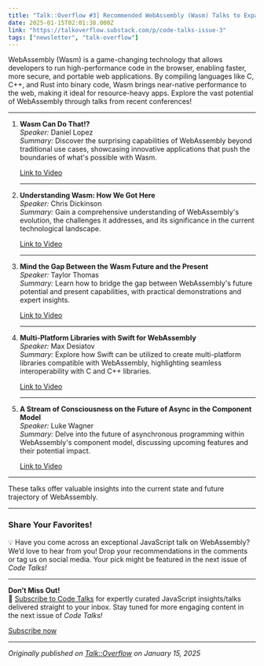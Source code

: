 ```yaml
---
title: "Talk::Overflow #3] Recommended WebAssembly (Wasm) Talks to Expand Your Knowledge"
date: 2025-01-15T02:01:38.000Z
link: "https://talkoverflow.substack.com/p/code-talks-issue-3"
tags: ["newsletter", "talk-overflow"]
---
```


<p>WebAssembly (Wasm) is a game-changing technology that allows developers to run high-performance code in the browser, enabling faster, more secure, and portable web applications. By compiling languages like C, C++, and Rust into binary code, Wasm brings near-native performance to the web, making it ideal for resource-heavy apps. Explore the vast potential of WebAssembly through talks from recent conferences!</p><div><hr></div><ol><li><p><strong>Wasm Can Do That!?</strong><br><em>Speaker:</em> Daniel Lopez<br><em>Summary:</em> Discover the surprising capabilities of WebAssembly beyond traditional use cases, showcasing innovative applications that push the boundaries of what's possible with Wasm.</p><p><a href="https://www.youtube.com/watch?v=zksRiqXRWtQ">Link to Video</a></p><div><hr></div></li><li><p><strong>Understanding Wasm: How We Got Here</strong><br><em>Speaker:</em> Chris Dickinson<br><em>Summary:</em> Gain a comprehensive understanding of WebAssembly's evolution, the challenges it addresses, and its significance in the current technological landscape.<br></p><p><a href="https://www.youtube.com/watch?v=M2SozFIL4o0">Link to Video</a></p><div><hr></div></li><li><p><strong>Mind the Gap Between the Wasm Future and the Present</strong><br><em>Speaker:</em> Taylor Thomas<br><em>Summary:</em> Learn how to bridge the gap between WebAssembly's future potential and present capabilities, with practical demonstrations and expert insights.<br></p><p><a href="https://www.youtube.com/watch?v=92TQQRrjEzg">Link to Video</a></p><div><hr></div></li><li><p><strong>Multi-Platform Libraries with Swift for WebAssembly</strong><br><em>Speaker:</em> Max Desiatov<br><em>Summary:</em> Explore how Swift can be utilized to create multi-platform libraries compatible with WebAssembly, highlighting seamless interoperability with C and C++ libraries.<br></p><p><a href="https://www.youtube.com/watch?v=6yxPavqB144">Link to Video</a></p><div><hr></div></li><li><p><strong>A Stream of Consciousness on the Future of Async in the Component Model</strong><br><em>Speaker:</em> Luke Wagner<br><em>Summary:</em> Delve into the future of asynchronous programming within WebAssembly's component model, discussing upcoming features and their potential impact.<br></p><p><a href="https://www.youtube.com/watch?v=y3x4-nQeXxc">Link to Video</a></p></li></ol><div><hr></div><p>These talks offer valuable insights into the current state and future trajectory of WebAssembly.</p><div><hr></div><h3><strong>Share Your Favorites!</strong></h3><p>&#128161; Have you come across an exceptional JavaScript talk on WebAssembly? We&#8217;d love to hear from you! Drop your recommendations in the comments or tag us on social media. Your pick might be featured in the next issue of <em>Code Talks!</em></p><div><hr></div><p><strong>Don&#8217;t Miss Out!</strong><br>&#128233; <a href="https://codetalks.substack.com/">Subscribe to Code Talks</a> for expertly curated JavaScript insights/talks delivered straight to your inbox. Stay tuned for more engaging content in the next issue of <em>Code Talks!</em></p><p class="button-wrapper" data-attrs="{&quot;url&quot;:&quot;https://talkoverflow.substack.com/subscribe?&quot;,&quot;text&quot;:&quot;Subscribe now&quot;,&quot;action&quot;:null,&quot;class&quot;:null}" data-component-name="ButtonCreateButton"><a class="button primary" href="https://talkoverflow.substack.com/subscribe?"><span>Subscribe now</span></a></p>

---

*Originally published on [Talk::Overflow](https://talkoverflow.substack.com/p/code-talks-issue-3) on January 15, 2025*
